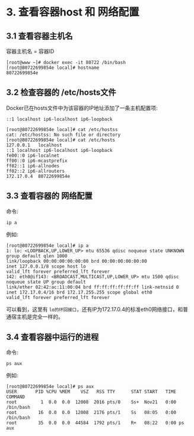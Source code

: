 # 3. 查看容器host 和 网络配置

## 3.1 查看容器主机名

容器主机名 = 容器ID

```shell
[root@www ~]# docker exec -it 80722 /bin/bash
[root@80722699854e local]# hostname
80722699854e
```


## 3.2 检查容器的 /etc/hosts文件
Docker已在hosts文件中为该容器的IP地址添加了一条主机配置项:

```shell
::1	localhost ip6-localhost ip6-loopback
```

```shell
[root@80722699854e local]# cat /etc/hostss
cat: /etc/hostss: No such file or directory
[root@80722699854e local]# cat /etc/hosts
127.0.0.1	localhost
::1	localhost ip6-localhost ip6-loopback
fe00::0	ip6-localnet
ff00::0	ip6-mcastprefix
ff02::1	ip6-allnodes
ff02::2	ip6-allrouters
172.17.0.4	80722699854e
```


## 3.3 查看容器的 网络配置
命令:
```shell
ip a
```
例如:
```shell
[root@80722699854e local]# ip a
1: lo: <LOOPBACK,UP,LOWER_UP> mtu 65536 qdisc noqueue state UNKNOWN group default qlen 1000
link/loopback 00:00:00:00:00:00 brd 00:00:00:00:00:00
inet 127.0.0.1/8 scope host lo
valid_lft forever preferred_lft forever
142: eth0@if143: <BROADCAST,MULTICAST,UP,LOWER_UP> mtu 1500 qdisc noqueue state UP group default
link/ether 02:42:ac:11:00:04 brd ff:ff:ff:ff:ff:ff link-netnsid 0
inet 172.17.0.4/16 brd 172.17.255.255 scope global eth0
valid_lft forever preferred_lft forever
```

可以看到，这里有 `lo的环回接口`，还有IP为172.17.0.4的标准eth0网络接口，和普通宿主机是完全一样的。


## 3.4 查看容器中运行的进程
命令:
```shell
ps aux
```

例如:
```shell
[root@80722699854e local]# ps aux
USER       PID %CPU %MEM    VSZ   RSS TTY      STAT START   TIME COMMAND
root         1  0.0  0.0  12008  2016 pts/0    Ss+  Nov21   0:00 /bin/bash
root        16  0.0  0.0  12008  2176 pts/1    Ss   08:05   0:00 /bin/bash
root        35  0.0  0.0  44584  1792 pts/1    R+   08:22   0:00 ps aux
```
